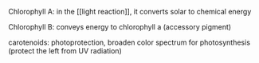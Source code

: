 Chlorophyll A: in the [[light reaction]], it converts solar to chemical energy

Chlorophyll B: conveys energy to chlorophyll a (accessory pigment)

carotenoids: photoprotection, broaden color spectrum for photosynthesis (protect the left from UV radiation)